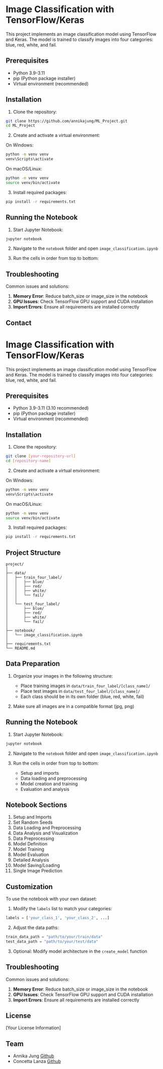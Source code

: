 # Image Classification with TensorFlow/Keras

This project implements an image classification model using TensorFlow and Keras. The model is trained to classify images into four categories: blue, red, white, and fail.

## Prerequisites

- Python 3.9-3.11 
- pip (Python package installer)
- Virtual environment (recommended)

## Installation

1. Clone the repository:
```bash
git clone https://github.com/annikajung/ML_Project.git
cd ML_Project
```

2. Create and activate a virtual environment:

On Windows:
```bash
python -m venv venv
venv\Scripts\activate
```

On macOS/Linux:
```bash
python -m venv venv
source venv/bin/activate
```

3. Install required packages:
```bash
pip install -r requirements.txt
```


## Running the Notebook

1. Start Jupyter Notebook:
```bash
jupyter notebook
```

2. Navigate to the `notebook` folder and open `image_classification.ipynb`

3. Run the cells in order from top to bottom:


## Troubleshooting

Common issues and solutions:

1. **Memory Error**: Reduce batch_size or image_size in the notebook
2. **GPU Issues**: Check TensorFlow GPU support and CUDA installation
3. **Import Errors**: Ensure all requirements are installed correctly



## Contact

# Image Classification with TensorFlow/Keras

This project implements an image classification model using TensorFlow and Keras. The model is trained to classify images into four categories: blue, red, white, and fail.

## Prerequisites

- Python 3.9-3.11 (3.10 recommended)
- pip (Python package installer)
- Virtual environment (recommended)

## Installation

1. Clone the repository:
```bash
git clone [your-repository-url]
cd [repository-name]
```

2. Create and activate a virtual environment:

On Windows:
```bash
python -m venv venv
venv\Scripts\activate
```

On macOS/Linux:
```bash
python -m venv venv
source venv/bin/activate
```

3. Install required packages:
```bash
pip install -r requirements.txt
```

## Project Structure

```
project/
│
├── data/
│   ├── train_four_label/
│   │   ├── blue/
│   │   ├── red/
│   │   ├── white/
│   │   └── fail/
│   │
│   └── test_four_label/
│       ├── blue/
│       ├── red/
│       ├── white/
│       └── fail/
│
├── notebook/
│   └── image_classification.ipynb
│
├── requirements.txt
└── README.md
```

## Data Preparation

1. Organize your images in the following structure:
   - Place training images in `data/train_four_label/[class_name]/`
   - Place test images in `data/test_four_label/[class_name]/`
   - Each class should be in its own folder (blue, red, white, fail)

2. Make sure all images are in a compatible format (jpg, png)

## Running the Notebook

1. Start Jupyter Notebook:
```bash
jupyter notebook
```

2. Navigate to the `notebook` folder and open `image_classification.ipynb`

3. Run the cells in order from top to bottom:
   - Setup and imports
   - Data loading and preprocessing
   - Model creation and training
   - Evaluation and analysis

## Notebook Sections

1. Setup and Imports
2. Set Random Seeds
3. Data Loading and Preprocessing
4. Data Analysis and Visualization
5. Data Preprocessing
6. Model Definition
7. Model Training
8. Model Evaluation
9. Detailed Analysis
10. Model Saving/Loading
11. Single Image Prediction

## Customization

To use the notebook with your own dataset:

1. Modify the `labels` list to match your categories:
```python
labels = ['your_class_1', 'your_class_2', ...]
```

2. Adjust the data paths:
```python
train_data_path = "path/to/your/train/data"
test_data_path = "path/to/your/test/data"
```

3. Optional: Modify model architecture in the `create_model` function

## Troubleshooting

Common issues and solutions:

1. **Memory Error**: Reduce batch_size or image_size in the notebook
2. **GPU Issues**: Check TensorFlow GPU support and CUDA installation
3. **Import Errors**: Ensure all requirements are installed correctly


## License

[Your License Information]

## Team

 - Annika Jung [Github](https://github.com/annikajung) 
 - Concetta Lanza [Github](https://github.com/lanzaco) 

